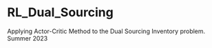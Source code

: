 # RL_Dual_Sourcing
Applying Actor-Critic Method to the Dual Sourcing Inventory problem. Summer 2023
